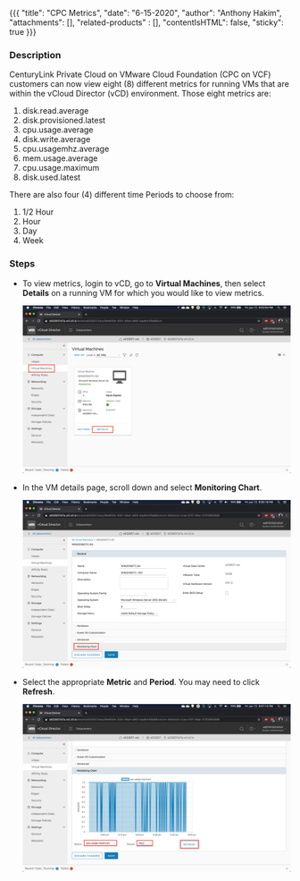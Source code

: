 {{{
  "title": "CPC Metrics",
  "date": "6-15-2020",
  "author": "Anthony Hakim",
  "attachments": [],
  "related-products" : [],
  "contentIsHTML": false,
  "sticky": true
}}}

### Description
CenturyLink Private Cloud on VMware Cloud Foundation (CPC on VCF) customers can now view eight (8) different metrics for running VMs that are within the vCloud Director (vCD) environment. Those eight metrics are:

1.	disk.read.average
2.	disk.provisioned.latest
3.	cpu.usage.average
4.	disk.write.average
5.	cpu.usagemhz.average
6.	mem.usage.average
7.	cpu.usage.maximum
8.	disk.used.latest

There are also four (4) different time Periods to choose from:

1. 1/2 Hour
2. Hour
3. Day
4. Week

### Steps
* To view metrics, login to vCD, go to **Virtual Machines**, then select **Details** on a running VM for which you would like to view metrics.

  ![CPC Metrics](../../images/dccf/cpc-metrics1.png)

* In the VM details page, scroll down and select **Monitoring Chart**.

  ![CPC Metrics](../../images/dccf/cpc-metrics2.png)

* Select the appropriate **Metric** and **Period**. You may need to click **Refresh**.

  ![CPC Metrics](../../images/dccf/cpc-metrics3.png)
